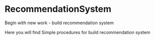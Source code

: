 # RecommendationSystem
Begin with new work - build recommendation system

Here you will find Simple procedures for build recommendation system
